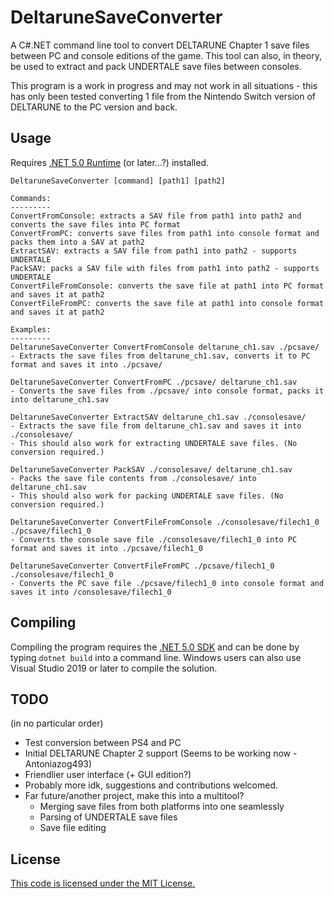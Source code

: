 # DeltaruneSaveConverter

A C#.NET command line tool to convert DELTARUNE Chapter 1 save files between PC and console editions of the game. This tool can also, in theory, be used to extract and pack UNDERTALE save files between consoles.

This program is a work in progress and may not work in all situations - this has only been tested converting 1 file from the Nintendo Switch version of DELTARUNE to the PC version and back.

## Usage

Requires [.NET 5.0 Runtime](https://dotnet.microsoft.com/download) (or later...?) installed.

```
DeltaruneSaveConverter [command] [path1] [path2]

Commands:
---------
ConvertFromConsole: extracts a SAV file from path1 into path2 and converts the save files into PC format
ConvertFromPC: converts save files from path1 into console format and packs them into a SAV at path2
ExtractSAV: extracts a SAV file from path1 into path2 - supports UNDERTALE
PackSAV: packs a SAV file with files from path1 into path2 - supports UNDERTALE
ConvertFileFromConsole: converts the save file at path1 into PC format and saves it at path2
ConvertFileFromPC: converts the save file at path1 into console format and saves it at path2

Examples:
---------
DeltaruneSaveConverter ConvertFromConsole deltarune_ch1.sav ./pcsave/
- Extracts the save files from deltarune_ch1.sav, converts it to PC format and saves it into ./pcsave/

DeltaruneSaveConverter ConvertFromPC ./pcsave/ deltarune_ch1.sav
- Converts the save files from ./pcsave/ into console format, packs it into deltarune_ch1.sav

DeltaruneSaveConverter ExtractSAV deltarune_ch1.sav ./consolesave/
- Extracts the save file from deltarune_ch1.sav and saves it into ./consolesave/
- This should also work for extracting UNDERTALE save files. (No conversion required.)

DeltaruneSaveConverter PackSAV ./consolesave/ deltarune_ch1.sav
- Packs the save file contents from ./consolesave/ into deltarune_ch1.sav
- This should also work for packing UNDERTALE save files. (No conversion required.)

DeltaruneSaveConverter ConvertFileFromConsole ./consolesave/filech1_0 ./pcsave/filech1_0
- Converts the console save file ./consolesave/filech1_0 into PC format and saves it into ./pcsave/filech1_0

DeltaruneSaveConverter ConvertFileFromPC ./pcsave/filech1_0 ./consolesave/filech1_0 
- Converts the PC save file ./pcsave/filech1_0 into console format and saves it into /consolesave/filech1_0
```

## Compiling

Compiling the program requires the [.NET 5.0 SDK](https://dotnet.microsoft.com/download) and can be done by typing `dotnet build` into a command line. Windows users can also use Visual Studio 2019 or later to compile the solution.

## TODO

(in no particular order)

- Test conversion between PS4 and PC
- Initial DELTARUNE Chapter 2 support (Seems to be working now -Antoniazog493)
- Friendlier user interface (+ GUI edition?)
- Probably more idk, suggestions and contributions welcomed.
- Far future/another project, make this into a multitool?
	- Merging save files from both platforms into one seamlessly
    - Parsing of UNDERTALE save files
    - Save file editing

## License

[This code is licensed under the MIT License.](https://github.com/InvoxiPlayGames/DeltaruneSaveConverter/blob/master/LICENSE)

